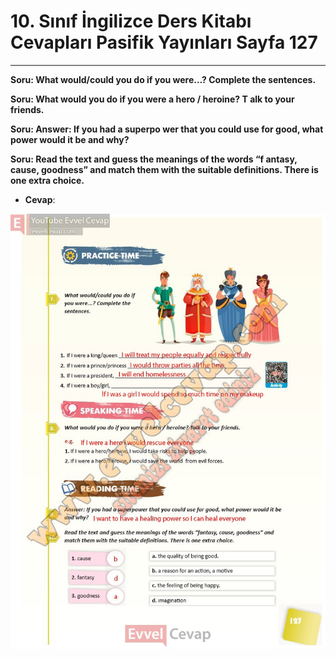 # 10. Sınıf İngilizce Ders Kitabı Cevapları Pasifik Yayınları Sayfa 127

---

**Soru: What would/could you do if you were…? Complete the sentences.**

**Soru: What would you do if you were a hero / heroine? T alk to your friends.**

**Soru: Answer: If you had a superpo wer that you could use for good, what power would it be and why?**

**Soru: Read the text and guess the meanings of the words “f antasy, cause, goodness” and match them with the suitable definitions. There is one extra choice.**

-   **Cevap**:

![Image 1](./image_1.jpg)
